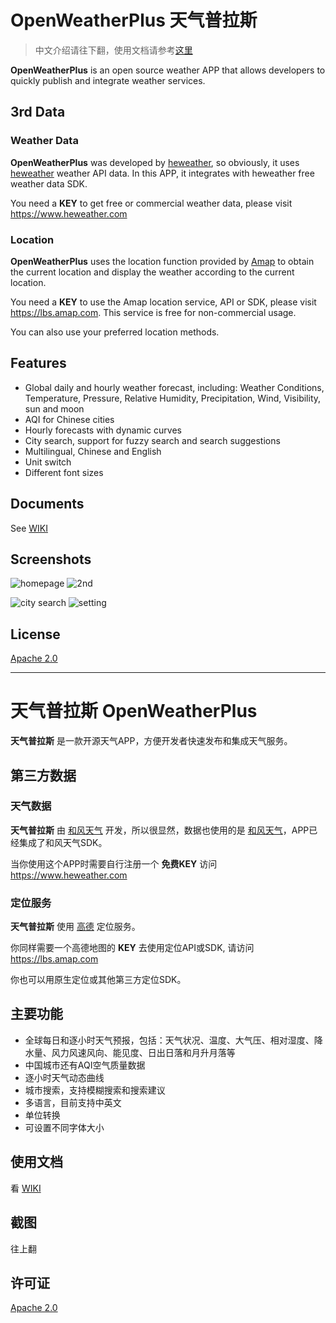 # OpenWeatherPlus 天气普拉斯

> 中文介绍请往下翻，使用文档请参考[这里](https://github.com/heweather/OpenWeatherPlus-iOS/wiki/使用文档)

**OpenWeatherPlus** is an open source weather APP that allows developers to quickly publish and integrate weather services.

## 3rd Data

### Weather Data

**OpenWeatherPlus** was developed by [heweather](https://www.heweather.com), so obviously, it uses [heweather](https://www.heweather.com) weather API data. In this APP, it integrates with heweather free weather data SDK.

You need a **KEY** to get free or commercial weather data, please visit https://www.heweather.com

### Location

**OpenWeatherPlus** uses the location function provided by [Amap](https://www.amap.com) to obtain the current location and display the weather according to the current location. 

You need a **KEY** to use the Amap location service, API or SDK, please visit https://lbs.amap.com. This service is free for non-commercial usage.

You can also use your preferred location methods.

## Features

- Global daily and hourly weather forecast, including: Weather Conditions, Temperature, Pressure, Relative Humidity, Precipitation, Wind, Visibility, sun and moon
- AQI for Chinese cities
- Hourly forecasts with dynamic curves
- City search, support for fuzzy search and search suggestions
- Multilingual, Chinese and English
- Unit switch
- Different font sizes

## Documents

See [WIKI](https://github.com/heweather/OpenWeatherPlus-iOS/wiki/Documents)

## Screenshots

![homepage](https://raw.githubusercontent.com/heweather/OpenWeatherPlus-iOS/master/screenshots-for-readme/owp1.PNG) ![2nd](https://raw.githubusercontent.com/heweather/OpenWeatherPlus-iOS/761821a9a1c25084c69ad20865638433b8df88ef/screenshots-for-readme/owp2.PNG)

![city search](https://raw.githubusercontent.com/heweather/OpenWeatherPlus-iOS/761821a9a1c25084c69ad20865638433b8df88ef/screenshots-for-readme/owp3.PNG) ![setting](https://raw.githubusercontent.com/heweather/OpenWeatherPlus-iOS/761821a9a1c25084c69ad20865638433b8df88ef/screenshots-for-readme/owp4.PNG)

## License

[Apache 2.0](https://github.com/heweather/OpenWeatherPlus-iOS/blob/master/LICENSE)

---

# 天气普拉斯 OpenWeatherPlus

**天气普拉斯** 是一款开源天气APP，方便开发者快速发布和集成天气服务。

## 第三方数据

### 天气数据

**天气普拉斯** 由 [和风天气](https://www.heweather.com) 开发，所以很显然，数据也使用的是 [和风天气](https://www.heweather.com)，APP已经集成了和风天气SDK。

当你使用这个APP时需要自行注册一个 **免费KEY** 访问 https://www.heweather.com

### 定位服务

**天气普拉斯** 使用 [高德](https://www.amap.com) 定位服务。

你同样需要一个高德地图的 **KEY** 去使用定位API或SDK, 请访问 https://lbs.amap.com

你也可以用原生定位或其他第三方定位SDK。

## 主要功能

- 全球每日和逐小时天气预报，包括：天气状况、温度、大气压、相对湿度、降水量、风力风速风向、能见度、日出日落和月升月落等
- 中国城市还有AQI空气质量数据
- 逐小时天气动态曲线
- 城市搜索，支持模糊搜索和搜索建议
- 多语言，目前支持中英文
- 单位转换
- 可设置不同字体大小

## 使用文档

看 [WIKI](https://github.com/heweather/OpenWeatherPlus-iOS/wiki/使用文档)

## 截图

往上翻

## 许可证

[Apache 2.0](https://github.com/heweather/OpenWeatherPlus-iOS/blob/master/LICENSE)